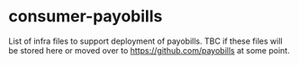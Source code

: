 # consumer-payobills

List of infra files to support deployment of payobills. TBC if these files will be stored here or moved over to https://github.com/payobills at some point.
